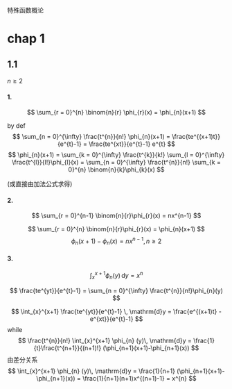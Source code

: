 特殊函数概论

# chap 1

## 1.1
${n\geq 2}$ 
#### 1.
$$
\sum_{r = 0}^{n} \binom{n}{r} \phi_{r}(x) = \phi_{n}(x+1)
$$

by def
$$
\sum_{n = 0}^{\infty} \frac{t^{n}}{n!} \phi_{n}(x+1)
= \frac{te^{(x+1)t}}{e^{t}-1} 
= \frac{te^{xt}}{e^{t}-1} e^{t} 
$$
$$
\phi_{n}(x+1)
= \sum_{k = 0}^{\infty} \frac{t^{k}}{k!}
\sum_{l = 0}^{\infty} \frac{t^{l}}{l!}\phi_{l}(x)
= \sum_{n = 0}^{\infty} \frac{t^{n}}{n!} \sum_{k = 0}^{n} \binom{n}{k}\phi_{k}(x)
$$

(或直接由加法公式求得)


#### 2. 
$$
\sum_{r = 0}^{n-1} \binom{n}{r}\phi_{r}(x) = nx^{n-1}
$$

$$
\sum_{r = 0}^{n} \binom{n}{r}\phi_{r}(x) = \phi_{n}(x+1)
$$
$$
\phi_{n}(x+1) - \phi_{n}(x) = nx^{n-1}, n \geq 2
$$

#### 3.
$$
\int_{x}^{x+1} \phi_{n}(y) \, \mathrm{d}y = x^{n}
$$

$$
\frac{te^{yt}}{e^{t}-1} = \sum_{n = 0}^{\infty} \frac{t^{n}}{n!}\phi_{n}(y)
$$

$$
\int_{x}^{x+1} \frac{te^{yt}}{e^{t}-1} \, \mathrm{d}y 
= \frac{e^{(x+1)t} - e^{xt}}{e^{t}-1}
$$
while
$$
\frac{t^{n}}{n!} \int_{x}^{x+1} \phi_{n} (y)\, \mathrm{d}y 
= \frac{1}{t}\frac{t^{n+1}}{(n+1)!} (\phi_{n+1}(x+1)-\phi_{n+1}(x))
$$
由差分关系
$$
\int_{x}^{x+1} \phi_{n} (y)\, \mathrm{d}y 
= \frac{1}{n+1} (\phi_{n+1}(x+1)-\phi_{n+1}(x))
= \frac{1}{n+1}(n+1)x^{(n+1)-1}
= x^{n}
$$


